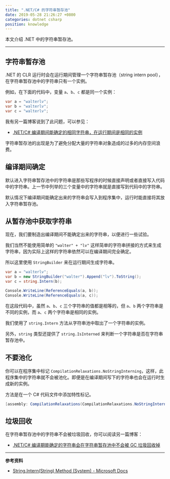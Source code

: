 ```yaml
---
title: ".NET/C# 的字符串暂存池"
date: 2019-05-28 21:26:27 +0800
categories: dotnet csharp
position: knowledge
---
```


本文介绍 .NET 中的字符串暂存池。

---

<div id="toc"></div>

## 字符串暂存池

.NET 的 CLR 运行时会在运行期间管理一个字符串暂存池（string intern pool），在字符串暂存池中的字符串只有一个实例。

例如，在下面的代码中，变量 `a`、`b`、`c` 都是同一个实例：

```csharp
var a = "walterlv";
var b = "walterlv";
var c = "walterlv";
```

我有另一篇博客说到了此问题，可以参见：

- [.NET/C# 编译期间能确定的相同字符串，在运行期间是相同的实例](/post/same-strings-at-compile-time-are-the-same-instances-at-runtime.html)

字符串暂存池的出现是为了避免分配大量的字符串对象造成的过多的内存空间浪费。

## 编译期间确定

默认进入字符串暂存池中的字符串是那些写程序的时候直接声明或者直接写入代码中的字符串。上一节中列举的三个变量中的字符串就是直接写到代码中的字符串。

默认情况下编译期间能确定出来的字符串会写入到程序集中，运行时能直接将其放入字符串暂存池。

## 从暂存池中获取字符串

现在，我们要制造出编译期间不能确定出来的字符串，以便进行一些试验。

我们当然不能使用简单的 `"walter" + "lv"` 这样简单的字符串拼接的方式来生成字符串，因为实际上这样的字符串依然可以在编译期间完全确定。

所以这里使用 `StringBuilder` 来在运行期间生成字符串。

```csharp
var a = "walterlv";
var b = new StringBuilder("walter").Append("lv").ToString();
var c = string.Intern(b);

Console.WriteLine(ReferenceEquals(a, b));
Console.WriteLine(ReferenceEquals(a, c));
```

在这段代码中，虽然 `a`、`b`、`c` 三个字符串的值都是相等的，但 `a`、`b` 两个字符串是不同的实例，而 `a`、`c` 两个字符串是相同的实例。

我们使用了 `string.Intern` 方法从字符串池中取出了一个字符串的实例。

另外，`string` 类型还提供了 `string.IsInterned` 来判断一个字符串是否在字符串暂存池中。

## 不要池化

你可以在程序集中标记 `CompilationRelaxations.NoStringInterning`，这样，此程序集中的字符串就不会被池化。即便是在编译期间写下的字符串也会在运行时生成新的实例。

方法是在一个 C# 代码文件中添加特性标记。

```csharp
[assembly: CompilationRelaxations(CompilationRelaxations.NoStringInterning)]
```

## 垃圾回收

在字符串暂存池中的字符串不会被垃圾回收，你可以阅读另一篇博客：

- [.NET/C# 编译期能确定的字符串会在字符串暂存池中不会被 GC 垃圾回收掉](/post/-compile-time-strings-are-in-the-string-intern-pool.html)

---

**参考资料**

- [String.Intern(String) Method (System) - Microsoft Docs](https://docs.microsoft.com/en-us/dotnet/api/system.string.intern?redirectedfrom=MSDN&view=netframework-4.8#System_String_Intern_System_String_)
